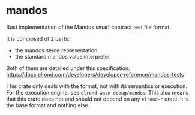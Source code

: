 # mandos

Rust implementation of the Mandos smart contract test file format.

It is composed of 2 parts:
- the mandos serde representation
- the standard mandos value interpreter

Both of them are detailed under this specification: https://docs.elrond.com/developers/developer-reference/mandos-tests

This crate only deals with the format, not with its semantics or execution. For the execution engine, see `elrond-wasm-debug/mandos`. This also means that this crate does not and should not depend on any `elrond-*` crate, it is the base format and nothing else.
